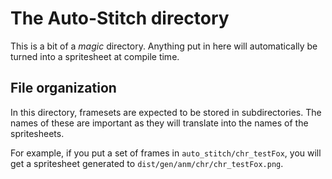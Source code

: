 # The Auto-Stitch directory

This is a bit of a *magic* directory. Anything put in here will automatically be turned into a spritesheet at compile time.

## File organization

In this directory, framesets are expected to be stored in subdirectories. The names of these are important as they will translate into the names of the spritesheets.

For example, if you put a set of frames in `auto_stitch/chr_testFox`, you will get a spritesheet generated to `dist/gen/anm/chr/chr_testFox.png`.
